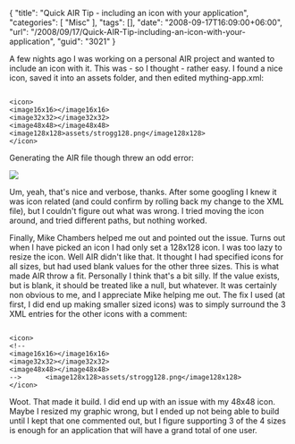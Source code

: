 {
	"title": "Quick AIR Tip - including an icon with your application",
	"categories": [
		"Misc"
	],
	"tags": [],
	"date": "2008-09-17T16:09:00+06:00",
	"url": "/2008/09/17/Quick-AIR-Tip-including-an-icon-with-your-application",
	"guid": "3021"
}

A few nights ago I was working on a personal AIR project and wanted to include an icon with it. This was - so I thought - rather easy. I found a nice icon, saved it into an assets folder, and then edited mything-app.xml:

<code>
&lt;icon&gt;
&lt;image16x16&gt;&lt;/image16x16&gt;
&lt;image32x32&gt;&lt;/image32x32&gt;
&lt;image48x48&gt;&lt;/image48x48&gt;		&lt;image128x128&gt;assets/strogg128.png&lt;/image128x128&gt;
&lt;/icon&gt;
</code>

Generating the AIR file though threw an odd error:

<img src="http://www.raymondcamden.com/images/Picture 120.png">

Um, yeah, that's nice and verbose, thanks. After some googling I knew it was icon related (and could confirm by rolling back my change to the XML file), but I couldn't figure out what was wrong. I tried moving the icon around, and tried different paths, but nothing worked. 

Finally, Mike Chambers helped me out and pointed out the issue. Turns out when I have picked an icon I had only set a 128x128 icon. I was too lazy to resize the icon. Well AIR didn't like that. It thought I had specified icons for all sizes, but had used blank values for the other three sizes. This is what made AIR throw a fit. Personally I think that's a bit silly. If the value exists, but is blank, it should be treated like a null, but whatever. It was certainly non obvious to me, and I appreciate Mike helping me out. The fix I used (at first, I did end up making smaller sized icons) was to simply surround the 3 XML entries for the other icons with a comment:

<code>
&lt;icon&gt;
&lt;!--
&lt;image16x16&gt;&lt;/image16x16&gt;
&lt;image32x32&gt;&lt;/image32x32&gt;
&lt;image48x48&gt;&lt;/image48x48&gt;
--&gt;		&lt;image128x128&gt;assets/strogg128.png&lt;/image128x128&gt;
&lt;/icon&gt;
</code>

Woot. That made it build. I did end up with an issue with my 48x48 icon. Maybe I resized my graphic wrong, but I ended up not being able to build until I kept that one commented out, but I figure supporting 3 of the 4 sizes is enough for an application that will have a grand total of one user.